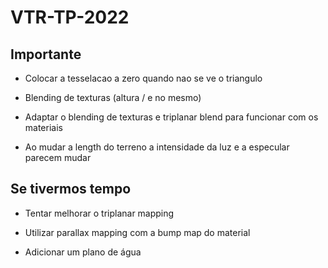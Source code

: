 # VTR-TP-2022

## Importante

- Colocar a tesselacao a zero quando nao se ve o triangulo

- Blending de texturas (altura / e no mesmo)

- Adaptar o blending de texturas e triplanar blend para funcionar com os materiais

- Ao mudar a length do terreno a intensidade da luz e a especular parecem mudar

## Se tivermos tempo

- Tentar melhorar o triplanar mapping

- Utilizar parallax mapping com a bump map do material

- Adicionar um plano de água

